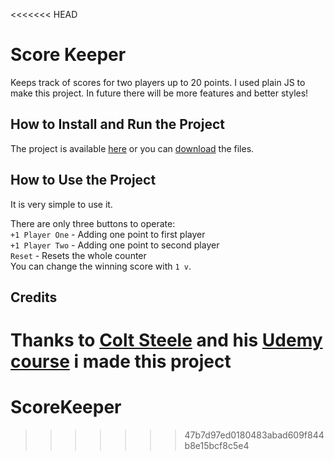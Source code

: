 <<<<<<< HEAD
# Score Keeper

Keeps track of scores for two players up to 20 points.
I used plain JS to make this project.
In future there
will be more features and better styles!

## How to Install and Run the Project

The project is available [here](https://osiakmikolaj.github.io/ScoreKeeper/) or you can [download](https://codeload.github.com/osiakmikolaj/ScoreKeeper/zip/refs/heads/main) the files.

## How to Use the Project

It is very simple to use it.

There are only three buttons to operate:<br>
`+1 Player One` - Adding one point to first player<br>
`+1 Player Two` - Adding one point to second player<br>
`Reset` - Resets the whole counter<br>
You can change the winning score with `1 v`.

## Credits

Thanks to [Colt Steele](https://www.youtube.com/@ColtSteeleCode) and his [Udemy course](https://www.udemy.com/course/the-web-developer-bootcamp/) i made this project
=======
# ScoreKeeper

>>>>>>> 47b7d97ed0180483abad609f844b8e15bcf8c5e4
